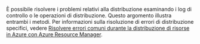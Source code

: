 È possibile risolvere i problemi relativi alla distribuzione esaminando i log di controllo o le operazioni di distribuzione. Questo argomento illustra entrambi i metodi. Per informazioni sulla risoluzione di errori di distribuzione specifici, vedere [Risolvere errori comuni durante la distribuzione di risorse in Azure con Azure Resource Manager](../articles/azure-resource-manager/resource-manager-common-deployment-errors.md).

